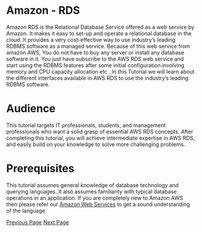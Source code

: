# Amazon - RDS
Amazon RDS is the Relational Database Service offered as a web service by Amazon. It makes it easy to set-up and operate a relational database in the cloud. It provides a very cost-effective way to use industry’s leading RDBMS software as a managed service. Because of this web service from amazon AWS, You do not have to buy any server or install any database software in it. You just have subscribe to the AWS RDS web service and start using the RDBMS features after some initial configuration involving memory and CPU capacity allocation etc . In this Tutorial we will learn about the different interfaces available in AWS RDS to use the industry’s leading RDBMS software.

# Audience
This tutorial targets IT professionals, students, and management professionals who want a solid grasp of essential AWS RDS concepts. After completing this tutorial, you will achieve intermediate expertise in AWS RDS, and easily build on your knowledge to solve more challenging problems.

# Prerequisites
This tutorial assumes general knowledge of database technology and querying languages. It also assumes familiarity with typical database operations in an application. If you are completely new to Amazon AWS then please refer our [Amazon Web Services](https://www.tutorialspoint.com/amazon_web_services/)  to get a sound understanding of the language.


[Previous Page](../amazonrds/index.md) [Next Page](../amazonrds/amazonrds_overview.md) 
